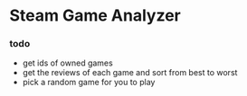 # Steam Game Analyzer

### todo
- get ids of owned games
- get the reviews of each game and sort from best to worst
- pick a random game for you to play
